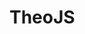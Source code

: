 # TheoJS

<LinkCard
url="https://tools.theojs.cn/"
title="TheoJS"
:logo="{url: 'https://tools.theojs.cn/logo.png' }"
/>

